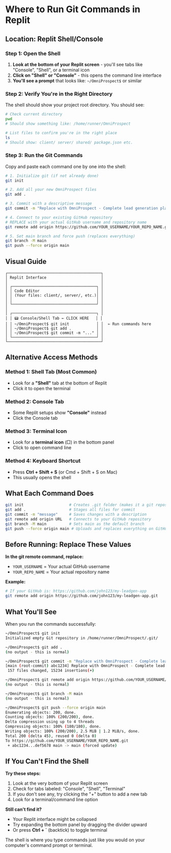 # Where to Run Git Commands in Replit

## Location: Replit Shell/Console

### Step 1: Open the Shell
1. **Look at the bottom of your Replit screen** - you'll see tabs like "Console", "Shell", or a terminal icon
2. **Click on "Shell" or "Console"** - this opens the command line interface
3. **You'll see a prompt** that looks like: `~/OmniProspect$` or similar

### Step 2: Verify You're in the Right Directory
The shell should show your project root directory. You should see:
```bash
# Check current directory
pwd
# Should show something like: /home/runner/OmniProspect

# List files to confirm you're in the right place
ls
# Should show: client/ server/ shared/ package.json etc.
```

### Step 3: Run the Git Commands
Copy and paste each command one by one into the shell:

```bash
# 1. Initialize git (if not already done)
git init

# 2. Add all your new OmniProspect files
git add .

# 3. Commit with a descriptive message
git commit -m "Replace with OmniProspect - Complete lead generation platform"

# 4. Connect to your existing GitHub repository
# REPLACE with your actual GitHub username and repository name
git remote add origin https://github.com/YOUR_USERNAME/YOUR_REPO_NAME.git

# 5. Set main branch and force push (replaces everything)
git branch -M main
git push --force origin main
```

## Visual Guide

```
┌─────────────────────────────────────────┐
│ Replit Interface                        │
│                                         │
│ ┌─────────────────────────────────────┐ │
│ │ Code Editor                         │ │
│ │ (Your files: client/, server/, etc.)│ │
│ │                                     │ │
│ └─────────────────────────────────────┘ │
│                                         │
│ ┌─────────────────────────────────────┐ │
│ │ 📟 Console/Shell Tab ← CLICK HERE   │ │
│ │ ~/OmniProspect$ git init            │ │  ← Run commands here
│ │ ~/OmniProspect$ git add .           │ │
│ │ ~/OmniProspect$ git commit -m "..." │ │
│ └─────────────────────────────────────┘ │
└─────────────────────────────────────────┘
```

## Alternative Access Methods

### Method 1: Shell Tab (Most Common)
- Look for a **"Shell"** tab at the bottom of Replit
- Click it to open the terminal

### Method 2: Console Tab
- Some Replit setups show **"Console"** instead
- Click the Console tab

### Method 3: Terminal Icon
- Look for a **terminal icon** (□) in the bottom panel
- Click to open command line

### Method 4: Keyboard Shortcut
- Press **Ctrl + Shift + S** (or Cmd + Shift + S on Mac)
- This usually opens the shell

## What Each Command Does

```bash
git init                    # Creates .git folder (makes it a git repository)
git add .                   # Stages all files for commit
git commit -m "message"     # Saves changes with a description
git remote add origin URL   # Connects to your GitHub repository
git branch -M main          # Sets main as the default branch
git push --force origin main # Uploads and replaces everything on GitHub
```

## Before Running: Replace These Values

**In the git remote command, replace:**
- `YOUR_USERNAME` = Your actual GitHub username
- `YOUR_REPO_NAME` = Your actual repository name

**Example:**
```bash
# If your GitHub is: https://github.com/john123/my-leadgen-app
git remote add origin https://github.com/john123/my-leadgen-app.git
```

## What You'll See

When you run the commands successfully:
```bash
~/OmniProspect$ git init
Initialized empty Git repository in /home/runner/OmniProspect/.git/

~/OmniProspect$ git add .
(no output - this is normal)

~/OmniProspect$ git commit -m "Replace with OmniProspect - Complete lead generation platform"
[main (root-commit) abc1234] Replace with OmniProspect - Complete lead generation platform
 157 files changed, 15234 insertions(+)

~/OmniProspect$ git remote add origin https://github.com/YOUR_USERNAME/YOUR_REPO_NAME.git
(no output - this is normal)

~/OmniProspect$ git branch -M main
(no output - this is normal)

~/OmniProspect$ git push --force origin main
Enumerating objects: 200, done.
Counting objects: 100% (200/200), done.
Delta compression using up to 4 threads
Compressing objects: 100% (180/180), done.
Writing objects: 100% (200/200), 2.5 MiB | 1.2 MiB/s, done.
Total 200 (delta 45), reused 0 (delta 0)
To https://github.com/YOUR_USERNAME/YOUR_REPO_NAME.git
 + abc1234...def5678 main -> main (forced update)
```

## If You Can't Find the Shell

**Try these steps:**
1. Look at the very bottom of your Replit screen
2. Check for tabs labeled: "Console", "Shell", "Terminal"
3. If you don't see any, try clicking the "+" button to add a new tab
4. Look for a terminal/command line option

**Still can't find it?**
- Your Replit interface might be collapsed
- Try expanding the bottom panel by dragging the divider upward
- Or press **Ctrl + `** (backtick) to toggle terminal

The shell is where you type commands just like you would on your computer's command prompt or terminal.